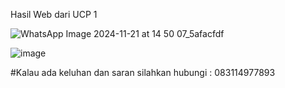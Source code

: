 Hasil Web dari UCP 1 


![WhatsApp Image 2024-11-21 at 14 50 07_5afacfdf](https://github.com/user-attachments/assets/139279b9-7612-4d4b-86dd-4790ef02e16a)


![image](https://github.com/user-attachments/assets/b37b1c9c-168e-41f9-ad2b-c54f2d3236d7)


#Kalau ada keluhan dan saran silahkan hubungi : 083114977893
